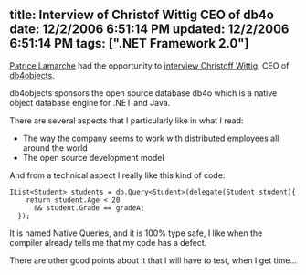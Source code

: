 title: Interview of Christof Wittig CEO of db4o
date: 12/2/2006 6:51:14 PM
updated: 12/2/2006 6:51:14 PM
tags: [".NET Framework 2.0"]
---
[Patrice Lamarche](http://blogs.codes-sources.com/patrice) had the opportunity to [interview Christoff Wittig](http://blogs.codes-sources.com/patrice/archive/2006/11/30/interview-christof-wittig-ceo-de-db4o.aspx), CEO of [db4objects](http://www.db4o.com).

db4objects sponsors the open source database db4o which is a native object database engine for .NET and Java.

There are several aspects that I particularly like in what I read:

*   The way the company seems to work with distributed employees all around the world
*   The open source development model 

And from a technical aspect I really like this kind of code:

    IList<Student> students = db.Query<Student>(delegate(Student student){  
        return student.Age < 20  
          && student.Grade == gradeA;  
      });

It is named Native Queries, and it is 100% type safe, I like when the compiler already tells me that my code has a defect.

There are other good points about it that I will have to test, when I get time...

